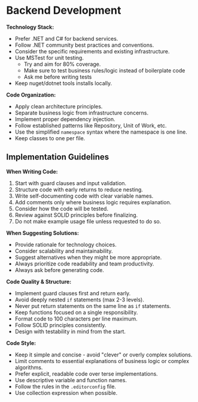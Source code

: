 # Backend Development

**Technology Stack:**
- Prefer .NET and C# for backend services.
- Follow .NET community best practices and conventions.
- Consider the specific requirements and existing infrastructure.
- Use MSTest for unit testing.
  - Try and aim for 80% coverage.
  - Make sure to test business rules/logic instead of boilerplate code
  - Ask me before writing tests
- Keep nuget/dotnet tools installs locally.

**Code Organization:**
- Apply clean architecture principles.
- Separate business logic from infrastructure concerns.
- Implement proper dependency injection.
- Follow established patterns like Repository, Unit of Work, etc.
- Use the simplified `namespace` syntax where the namespace is one line.
- Keep classes to one per file.

## Implementation Guidelines

**When Writing Code:**
1. Start with guard clauses and input validation.
2. Structure code with early returns to reduce nesting.
3. Write self-documenting code with clear variable names.
4. Add comments only where business logic requires explanation.
5. Consider how the code will be tested.
6. Review against SOLID principles before finalizing.
7. Do not make example usage file unless requested to do so.

**When Suggesting Solutions:**
- Provide rationale for technology choices.
- Consider scalability and maintainability.
- Suggest alternatives when they might be more appropriate.
- Always prioritize code readability and team productivity.
- Always ask before generating code.

**Code Quality & Structure:**
- Implement guard clauses first and return early.
- Avoid deeply nested `if` statements (max 2-3 levels).
- Never put return statements on the same line as `if` statements.
- Keep functions focused on a single responsibility.
- Format code to 100 characters per line maximum.
- Follow SOLID principles consistently.
- Design with testability in mind from the start.

**Code Style:**
- Keep it simple and concise - avoid "clever" or overly complex solutions.
- Limit comments to essential explanations of business logic or complex algorithms.
- Prefer explicit, readable code over terse implementations.
- Use descriptive variable and function names.
- Follow the rules in the `.editorconfig` file.
- Use collection expression when possible.
